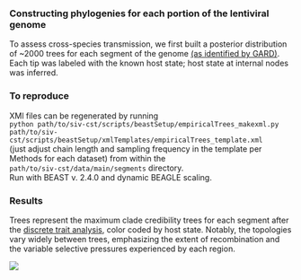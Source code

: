 ### Constructing phylogenies for each portion of the lentiviral genome  
To assess cross-species transmission, we first built a posterior distribution of ~2000 trees for each segment of the genome [(as identified by GARD)](../../../recombination/). Each tip was labeled with the known host state; host state at internal nodes was inferred.  
### To reproduce  
XMl files can be regenerated by running  
`python path/to/siv-cst/scripts/beastSetup/empiricalTrees_makexml.py path/to/siv-cst/scripts/beastSetup/xmlTemplates/empiricalTrees_template.xml`  
(just adjust chain length and sampling frequency in the template per Methods for each dataset) from within the  
`path/to/siv-cst/data/main/segments` directory.  
Run with BEAST v. 2.4.0 and dynamic BEAGLE scaling.  
  
### Results  
Trees represent the maximum clade credibility trees for each segment after the [discrete trait analysis](../discreteTraits/), color coded by host state. Notably, the topologies vary widely between trees, emphasizing the extent of recombination and the variable selective pressures experienced by each region.    
  
![](https://github.com/blab/siv-cst/blob/master/figures/png/FigS4.png)
  
